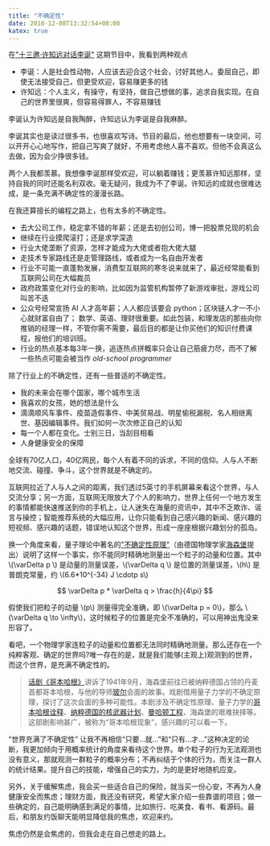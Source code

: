 ```yaml
---
title: "不确定性"
date: 2018-12-08T13:32:54+08:00
katex: true
---
```


在["十三邀·许知远对话李诞"](https://v.qq.com/x/cover/ovho80cnoysl1e3/o0025si51rx.html) 这期节目中，我看到两种观点

* 李诞：人是社会性动物，人应该去迎合这个社会，讨好其他人。委屈自己，即使无法接受自己，但更受欢迎，容易赚更多的钱
* 许知远：个人主义，有操守，有坚持，做自己想做的事，追求自我实现。在自己的世界里很爽，但容易得罪人，不容易赚钱

李诞认为许知远是自我陶醉，许知远认为李诞是自我麻醉。

李诞其实也是读过很多书，也很喜欢写诗。节目的最后，他也想要有一块空间，可以开开心心地写作，把自己写爽了就好，不用考虑他人喜不喜欢。但他不会真这么去做，因为会少挣很多钱。

两个人我都羡慕。我想像李诞那样受欢迎，可以躺着赚钱；更羡慕许知远那样，坚持自我的同时还能名利双收。毫无疑问，我成为不了李诞。许知远的成就也很难达成，是一条充满不确定性的漫漫长路。

在我还算擅长的编程之路上，也有太多的不确定性。

* 去大公司工作，稳定拿不错的年薪；还是去初创公司，博一把股票兑现的机会
* 继续在行业摸爬滚打；还是求学深造
* 行业大佬垄断了资源，怎样才能成为大佬或者抱大佬大腿
* 走技术专家路线还是走管理路线，或者成为一名自由开发者
* 行业不可能一直蓬勃发展，消费型互联网的寒冬说来就来了，最近经常能看到互联网公司在大幅裁员
* 政府政策变化对行业的影响，比如因为监管机构暂停了新游戏审批，游戏公司叫苦不迭
* 公众号经常宣扬 AI 人才高年薪；人人都应该要会 python；区块链人才一不小心就财富自由了； 数学、英语、理财很重要。如此包装，和理发店的那些向你推销的经理一样，不管你需不需要，最后目的都是让你买他们的知识付费课程，报他们的培训班。
* 行业的热点基本每3年一换，追逐热点拼概率只会让自己筋疲力尽，而不了解一些热点可能会被当作 *old-school programmer* 

除了行业上的不确定性，还有一些普适的不确定性。

* 我的未来会在哪个国家，哪个城市生活
* 我喜欢的女孩，她的想法是什么
* 滴滴顺风车事件、疫苗造假事件、中美贸易战、明星偷税漏税、名人相继离世、基因编辑事件。我们如何一次次修正自己的认知
* 每一个人都在变化。士别三日，当刮目相看
* 人身健康安全的保障

全球有70亿人口，40亿网民，每个人有着不同的诉求，不同的信仰。人与人不断地交流、碰撞、争斗，这个世界就是不确定的。

互联网拉近了人与人之间的距离，我们透过5英寸的手机屏幕来看这个世界，与人交流分享；另一方面，互联网无限放大了个人的影响力，世界上任何一个地方发生的事情都能快速推送到你的手机上，让人迷失在海量的资讯中，其中不乏欺诈、谣言与操控；智能推荐系统的大幅应用，让你只能看到自己感兴趣的新闻、感兴趣的短视频、感兴趣的话题，错误地认知这个世界，形成一座座根据兴趣划分的孤岛。


换一个角度来看，量子理论中著名的["不确定性原理"](https://en.wikipedia.org/wiki/Uncertainty_principle)（由德国物理学家[海森堡](https://en.wikipedia.org/wiki/Werner_Heisenberg)提出）说明了这样一个事实，你不能同时精确地测量出一个粒子的动量和位置。其中 \\(\varDelta p \\) 是动量的测量误差，\\(\varDelta q \\) 是位置的测量误差，\\(h\\) 是普朗克常量，约 \\(6.6*10^{-34}  J \cdotp s\\)

$$ \varDelta p * \varDelta q > \frac{h}{4\pi} $$

假使我们把粒子的动量 \\(p\\) 测量得完全准确，即 \\(\varDelta p = 0\\)，那么 \\(\varDelta q \to \infty\\)，这时候粒子的位置是完全不准确的，可以用神出鬼没来形容了。

看吧，一个物理学家连粒子的动量和位置都无法同时精确地测量。那么还存在一个纯粹客观、确定的世界吗?唯一存在的是，就是我们能够(主观上)观测到的世界，而这个世界，是充满不确定性的。

> [话剧《哥本哈根》](https://www.bilibili.com/video/av991329)讲诉了1941年9月，海森堡前往已被纳粹德国占领的丹麦首都哥本哈根，与他的导师[玻尔](https://en.wikipedia.org/wiki/Niels_Bohr)会面的故事。戏剧借用量子力学的不确定原理，探讨了这次会面的多种可能性。本剧涉及不确定性原理、量子力学的[哥本哈根诠释](https://en.wikipedia.org/wiki/Copenhagen_interpretation)、[纳粹德国的核武器计划](https://en.wikipedia.org/wiki/German_nuclear_weapons_program)、[曼哈顿工程](https://en.wikipedia.org/wiki/Manhattan_Project)、海森堡的艰难抉择等。这部剧影响甚广，被称为“哥本哈根现象”，感兴趣的可以看一下。

“世界充满了不确定性” 让我不再相信“只要...就...”和“只有...才...”这种决定的论断，我更加倾向于用概率统计的角度来看待这个世界。单个粒子的行为无法观测也没有意义，那就观测一群粒子的概率分布；不再纠结于个体的行为，而关注一群人的统计结果。提升自己的技能，增强自己的实力，为的是更好地随机应变。

另外，关于缓解焦虑，我会买一些适合自己的保险，就当买一份心安，不再为人身健康安全而焦虑；理财方面，我还没有研究，希望大家介绍一些靠谱的项目；做一些确定的，自己能明确感到满足的事情，比如旅行、吃美食、看书、看源码。最后，和朋友约饭聊天能明显降低我的焦虑，欢迎来约。

焦虑仍然是会焦虑的，但我会走在自己想走的路上。